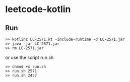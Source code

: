 # leetcode-kotlin

## Run
```
>> kotlinc LC-2571.kt -include-runtime -d LC-2571.jar
>> java -jar LC-2571.jar
>> rm LC-2571.jar
```

or use the script run.sh

```
>> chmod +x run.sh
>> run.sh 2571
>> run.sh 2457
```